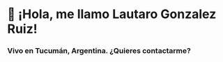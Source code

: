 <h1>👋 ¡Hola, me llamo Lautaro Gonzalez Ruiz!</h1>
<div>
  <h3>Vivo en Tucumán, Argentina.   ¿Quieres contactarme?</h3> 
</div>
